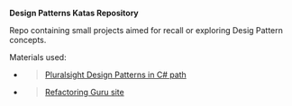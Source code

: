 **Design Patterns Katas Repository**

Repo containing small projects aimed for recall or exploring Desig Pattern concepts.

Materials used:
* >[Pluralsight Design Patterns in C# path](https://app.pluralsight.com/paths/skills/design-patterns-in-c)
* >[Refactoring Guru site](https://refactoring.guru/)
